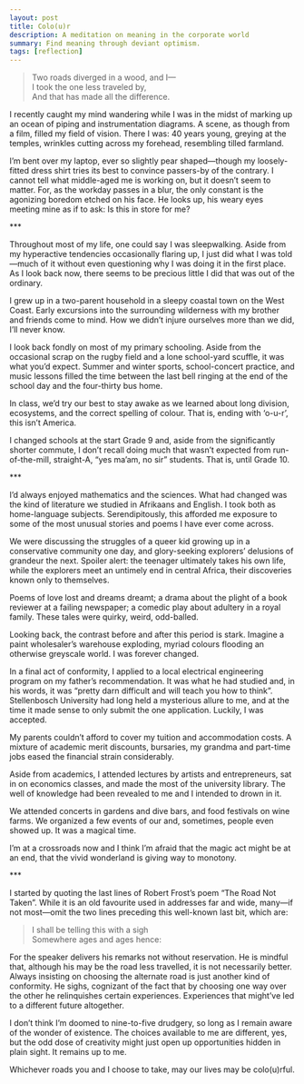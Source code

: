 ```yaml
---
layout: post
title: Colo(u)r
description: A meditation on meaning in the corporate world
summary: Find meaning through deviant optimism.
tags: [reflection]
---
```

>Two roads diverged in a wood, and I—<br>
>I took the one less traveled by,<br>
>And that has made all the difference.

I recently caught my mind wandering while I was in the midst of marking up an
ocean of piping and instrumentation diagrams.
A scene, as though from a film, filled my field of vision.
There I was: 40 years young, greying at the temples, wrinkles cutting across my
forehead, resembling tilled farmland.

I’m bent over my laptop, ever so slightly pear shaped—though my loosely-fitted
dress shirt tries its best to convince passers-by of the contrary.
I cannot tell what middle-aged me is working on, but it doesn’t seem to matter.
For, as the workday passes in a blur, the only constant is the agonizing boredom
etched on his face.
He looks up, his weary eyes meeting mine as if to ask: Is this in store for me?

\*\*\*

Throughout most of my life, one could say I was sleepwalking.
Aside from my hyperactive tendencies occasionally flaring up, I just did what I
was told—much of it without even questioning why I was doing it in the first
place.
As I look back now, there seems to be precious little I did that was out of the
ordinary.

I grew up in a two-parent household in a sleepy coastal town on the West Coast.
Early excursions into the surrounding wilderness with my brother and friends
come to mind.
How we didn’t injure ourselves more than we did, I’ll never know.

I look back fondly on most of my primary schooling.
Aside from the occasional scrap on the rugby field and a lone school-yard
scuffle, it was what you’d expect.
Summer and winter sports, school-concert practice, and music lessons filled the
time between the last bell ringing at the end of the school day and the
four-thirty bus home.

In class, we’d try our best to stay awake as we learned about long division,
ecosystems, and the correct spelling of colour.
That is, ending with ‘o-u-r’, this isn’t America.

I changed schools at the start Grade 9 and, aside from the significantly shorter
commute, I don’t recall doing much that wasn’t expected from run-of-the-mill,
straight-A, “yes ma’am, no sir” students.
That is, until Grade 10.

\*\*\*

I’d always enjoyed mathematics and the sciences.
What had changed was the kind of literature we studied in Afrikaans and English.
I took both as home-language subjects.
Serendipitously, this afforded me exposure to some of the most unusual stories
and poems I have ever come across.

We were discussing the struggles of a queer kid growing up in a conservative
community one day, and glory-seeking explorers’ delusions of grandeur the next.
Spoiler alert: the teenager ultimately takes his own life, while the explorers
meet an untimely end in central Africa, their discoveries known only to
themselves.

Poems of love lost and dreams dreamt; a drama about the plight of a book
reviewer at a failing newspaper; a comedic play about adultery in a royal
family.
These tales were quirky, weird, odd-balled.

Looking back, the contrast before and after this period is stark.
Imagine a paint wholesaler’s warehouse exploding, myriad colours flooding
an otherwise greyscale world.
I was forever changed.

In a final act of conformity, I applied to a local electrical engineering
program on my father’s recommendation. It was what he had studied and, in his
words, it was “pretty darn difficult and will teach you how to think”.
Stellenbosch University had long held a mysterious allure to me, and at the time
it made sense to only submit the one application.
Luckily, I was accepted.

My parents couldn’t afford to cover my tuition and accommodation costs. A
mixture of academic merit discounts, bursaries, my grandma and part-time jobs
eased the financial strain considerably.

Aside from academics, I attended lectures by artists and entrepreneurs, sat in
on economics classes, and made the most of the university library. The well of
knowledge had been revealed to me and I intended to drown in it.

We attended concerts in gardens and dive bars, and food festivals on wine farms.
We organized a few events of our and, sometimes, people even showed up.
It was a magical time.

I’m at a crossroads now and I think I’m afraid that the magic act might be at an
end, that the vivid wonderland is giving way to monotony.

\*\*\*

I started by quoting the last lines of Robert Frost’s poem “The Road Not Taken”.
 While it is an old favourite used in addresses far and wide, many—if not
 most—omit the two lines preceding this well-known last bit, which are:

>I shall be telling this with a sigh <br>
>Somewhere ages and ages hence:

For the speaker delivers his remarks not without reservation. He is mindful
that, although his may be the road less travelled, it is not necessarily better.
Always insisting on choosing the alternate road is just another kind of
conformity. He sighs, cognizant of the fact that by choosing one way over the
other he relinquishes certain experiences. Experiences that might’ve led to a
different future altogether.

I don’t think I’m doomed to nine-to-five drudgery, so long as I remain aware of
the wonder of existence. The choices available to me are different, yes, but the
odd dose of creativity might just open up opportunities hidden in plain sight.
It remains up to me.

Whichever roads you and I choose to take, may our lives may be colo(u)rful.
